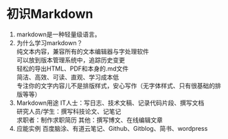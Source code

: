 # 初识Markdown
1. markdown是一种轻量级语言。
2. 为什么学习markdown？  
纯文本内容，兼容所有的文本编辑器与字处理软件  
可以放到版本管理系统中，追踪历史变更  
轻松的导出HTML、PDF和本身的.md文件  
简洁、高效、可读、直观、学习成本低  
专注你的文字内容儿不是排版样式，安心写作（无字体样式、只有很基础的排版等等）
3. Markdown用途
IT人士：写日志、技术文稿、记录代码片段、撰写文档  
研究人员/学生：撰写科技论文、记笔记  
求职者：制作求职简历
其他：撰写博文、在线编辑文章
3. 应能实例
百度脑涂、有道云笔记、Github、Gitblog、简书、wordpress
